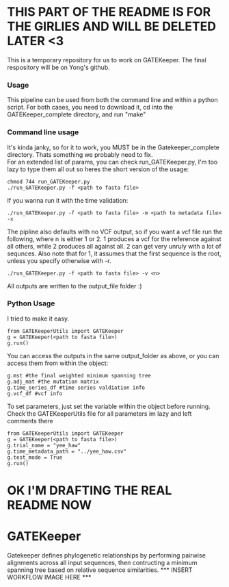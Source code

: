 # THIS PART OF THE README IS FOR THE GIRLIES AND WILL BE DELETED LATER <3

This is a temporary repository for us to work on GATEKeeper. The final respository will be on Yong's github. 

### Usage
This pipeline can be used from both the command line and within a python script. For both cases, you need to download it, cd into the GATEKeeper_complete directory, and run "make"

### Command line usage
It's kinda janky, so for it to work, you MUST be in the Gatekeeper_complete directory. Thats something we probably need to fix.  
For an extended list of params, you can check run_GATEKeeper.py, I'm too lazy to type them all out so heres the short version of the usage:

```
chmod 744 run_GATEKeeper.py
./run_GATEKeeper.py -f <path to fasta file> 
```
If you wanna run it with the time validation:
```
./run_GATEKeeper.py -f <path to fasta file> -m <path to metadata file> -x
```
The pipline also defaults with no VCF output, so if you want a vcf file run the following, where n is either 1 or 2. 1 produces a vcf for the reference against all others, while 2 produces all against all. 2 can get very unruly with a lot of sequnces. Also note that for 1, it assumes that the first sequence is the root, unless you specify otherwise with -r. 
```
./run_GATEKeeper.py -f <path to fasta file> -v <n>
```
All outputs are written to the output_file folder :)

### Python Usage
I tried to make it easy.
```
from GATEKeeperUtils import GATEKeeper
g = GATEKeeper(<path to fasta file>)
g.run()
```
You can access the outputs in the same output_folder as above, or you can access them from within the object:
```
g.mst #the final weighted minimum spanning tree
g.adj_mat #the mutation matrix
g.time_series_df #time series valdiation info
g.vcf_df #vcf info
```
To set parameters, just set the variable within the object before running. Check the GATEKeeperUtils file for all parameters im lazy and left comments there
```
from GATEKeeperUtils import GATEKeeper
g = GATEKeeper(<path to fasta file>)
g.trial_name = "yee_haw"
g.time_metadata_path = "../yee_haw.csv"
g.test_mode = True
g.run()
```
# OK I'M DRAFTING THE REAL README NOW
# GATEKeeper
Gatekeeper defines phylogenetic relationships by performing pairwise alignments across all input sequences, then contructing a minimum spanning tree based on relative sequence similarities. 
*** INSERT WORKFLOW IMAGE HERE ***
